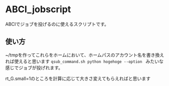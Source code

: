 # ABCI_jobscript

ABCIでジョブを投げるのに使えるスクリプトです。
## 使い方

~/tmpを作ってこれらをホームにおいて、ホームパスのアカウント名を書き換えれば使えると思います
`qsub_command.sh python hogehoge --option `
みたいな感じでジョブが投げれます。

rt_G.small=1のところを計算に応じて大きさ変えてもらえればと思います
